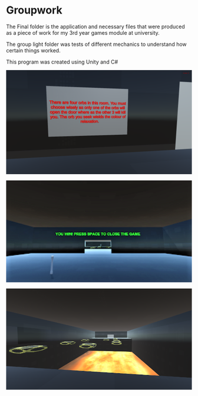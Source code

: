 # Groupwork
The Final folder is the application and necessary files that were produced as a piece of work for my 3rd year games module at university.

The group light folder was tests of different mechanics to understand how certain things worked.

This program was created using Unity and C#

![Image1](Images/Image1.png)

![Image2](Images/Image2.png)

![Image3](Images/Image3.png)
